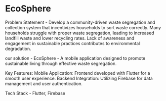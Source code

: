 # EcoSphere

Problem Statement -
Develop a community-driven waste segregation and collection system that incentivizes households to sort waste correctly.
Many households struggle with proper waste segregation, leading to increased landfill waste and lower recycling rates.
Lack of awareness and engagement in sustainable practices contributes to environmental degradation.

our solution - 
EcoSphere - A mobile application designed to promote sustainable living through effective waste segregation.

Key Features:
Mobile Application: Frontend developed with Flutter for a smooth user experience.
Backend Integration: Utilizing Firebase for data management and user authentication.

Tech Stack - Flutter, Firebase
